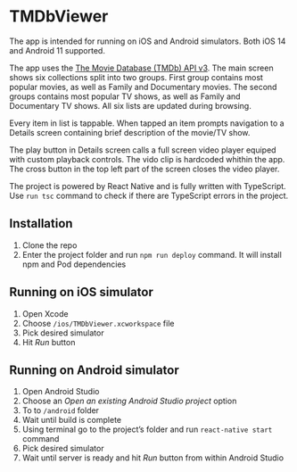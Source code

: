 # TMDbViewer
The app is intended for running on iOS and Android simulators. Both iOS 14 and Android 11 supported.

The app uses the [The Movie Database (TMDb) API v3](https://developers.themoviedb.org/3/getting-started/introduction). The main screen shows six collections split into two groups. First group contains most popular movies, as well as Family and Documentary movies. The second groups contains most popular TV shows, as well as Family and Documentary TV shows. All six lists are updated during browsing.

Every item in list is tappable. When tapped an item prompts navigation to a Details screen containing brief description of the movie/TV show.

The play button in Details screen calls a full screen video player equiped with custom playback controls. The vido clip is hardcoded whithin the app. The cross button in the top left part of the screen closes the video player.

The project is powered by React Native and is fully written with TypeScript. Use `run tsc` command to check if there are TypeScript errors in the project.

## Installation
1. Clone the repo
2. Enter the project folder and run `npm run deploy` command. It will install npm and Pod dependencies

## Running on iOS simulator
1. Open Xcode
2. Choose `/ios/TMDbViewer.xcworkspace` file
3. Pick desired simulator
4. Hit *Run* button

## Running on Android simulator
1. Open Android Studio
2. Choose an *Open an existing Android Studio project* option
3. To to `/android` folder
4. Wait until build is complete
5. Using terminal go to the project’s folder and run `react-native start` command
6. Pick desired simulator
7. Wait until server is ready and hit *Run* button from within Android Studio
